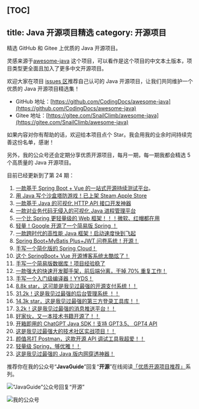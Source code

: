 [TOC]
---
title: Java 开源项目精选
category: 开源项目
---

<!-- @include: @small-advertisement.snippet.md -->

精选 GitHub 和 Gitee 上优质的 Java 开源项目。

灵感来源于[awesome-java](https://github.com/akullpp/awesome-java) 这个项目，可以看作是这个项目的中文本土版本，项目类型更全面且加入了更多中文开源项目。

欢迎大家在项目 [issues 区](https://github.com/CodingDocs/awesome-java/issues)推荐自己认可的 Java 开源项目，让我们共同维护一个优质的 Java 开源项目精选集！

- GitHub 地址：[https://github.com/CodingDocs/awesome-java](https://github.com/CodingDocs/awesome-java)
- Gitee 地址：[https://gitee.com/SnailClimb/awesome-java](https://gitee.com/SnailClimb/awesome-java)

如果内容对你有帮助的话，欢迎给本项目点个 Star。我会用我的业余时间持续完善这份名单，感谢！

另外，我的公众号还会定期分享优质开源项目，每月一期，每一期我都会精选 5 个高质量的 Java 开源项目。

目前已经更新到了第 24 期：

1. [一款基于 Spring Boot + Vue 的一站式开源持续测试平台](http://mp.weixin.qq.com/s?__biz=Mzg2OTA0Njk0OA==&mid=2247515383&idx=1&sn=ba7244020c05d966b483d8c302d54e85&chksm=cea1f33cf9d67a2a111bcf6cadc3cc1c44828ba2302cd3e13bbd88349e43d4254808e6434133&scene=21#wechat_redirect)。
2. [用 Java 写个沙盒塔防游戏！已上架 Steam,Apple Store](https://mp.weixin.qq.com/s?__biz=Mzg2OTA0Njk0OA==&mid=2247515981&idx=1&sn=e4b9c06af65f739bdcdf76bdc35d59f6&chksm=cea1f086f9d679908bd6604b1c42d67580160d9789951f3707ad2f5de4d97aa72121d8fe777e&token=435278690&lang=zh_CN&scene=21#wechat_redirect)
3. [一款基于 Java 的可视化 HTTP API 接口开发神器](https://mp.weixin.qq.com/s?__biz=Mzg2OTA0Njk0OA==&mid=2247516459&idx=1&sn=a86fefe083fa91c83638243d75500a04&chksm=cea1cee0f9d647f69237357e869f52e0903afad62f365e18b04ff1851aeb4c80c8d31a488fee&scene=21&cur_album_id=1345382825083895808#wechat_redirect)
4. [一款对业务代码无侵入的可视化 Java 进程管理平台](https://mp.weixin.qq.com/s?__biz=Mzg2OTA0Njk0OA==&mid=2247518215&idx=1&sn=91e467f39322d2e7979b85fe235822d2&chksm=cea1c7ccf9d64edaf966c95923d72d337bf5e655a773a3d295d65fc92e4535ae5d8b0e6d9d86&token=660789642&lang=zh_CN#rd)
5. [一个比 Spring 更轻量级的 Web 框架！！！微软、红帽都在用](https://mp.weixin.qq.com/s?__biz=Mzg2OTA0Njk0OA==&mid=2247519466&idx=1&sn=0dd412d5220444b37a1101f77ccdc65d&chksm=cea1c321f9d64a376ef7de329b5c91e593a32c7a8e5c179b7ab3619296feea35939deb1f6a3f&scene=178&cur_album_id=1345382825083895808#rd)
6. [轻量！Google 开源了一个简易版 Spring ！](https://mp.weixin.qq.com/s?__biz=Mzg2OTA0Njk0OA==&mid=2247519972&idx=1&sn=f03c67e6e24eda2ccf703c8a9bc8c8f8&chksm=cea1c12ff9d6483943f409e5ab50b773b5750b63d00950805fa340a67ad7b52ee74ff6651043&scene=178&cur_album_id=1345382825083895808#rd)
7. [一款跨时代的高性能 Java 框架！启动速度快到飞起](https://mp.weixin.qq.com/s?__biz=Mzg2OTA0Njk0OA==&mid=2247520633&idx=1&sn=aec35af40e3ed3b1e844addd04e31af5&chksm=cea1deb2f9d657a46a0684bbcbcb2900cebff39a2b2746a4a809b6b5306bce08d4382efd5ca8&scene=178&cur_album_id=1345382825083895808#rd)
8. [Spring Boot+MyBatis Plus+JWT 问卷系统！开源！](https://mp.weixin.qq.com/s/kRgqHt73ZJGFQ2XmKG4PXw)
9. [手写一个简化版的 Spring Cloud！](https://mp.weixin.qq.com/s/v3FUp-keswE2EhcTaLpSMQ)
10. [这个 SpringBoot+ Vue 开源博客系统太酷炫了！](https://mp.weixin.qq.com/s/CCzsX3Sn2Q3vhuBDEmRTlw)
11. [手写一个简易版数据库！项目经验稳了](https://mp.weixin.qq.com/mp/appmsgalbum?__biz=Mzg2OTA0Njk0OA==&action=getalbum&album_id=1345382825083895808&scene=173&from_msgid=2247530323&from_itemidx=1&count=3&nolastread=1#wechat_redirect)
12. [一款强大的快速开发脚手架，前后端分离，干掉 70% 重复工作！](https://mp.weixin.qq.com/s/Ecjm801RpS34Mhj02bIOsQ)
13. [手写一个入门级编译器！YYDS！](https://mp.weixin.qq.com/s?__biz=Mzg2OTA0Njk0OA==&mid=2247530783&idx=1&sn=c9fdc0c71e2fc95d88ba954291b07e29&chksm=cea136d4f9d6bfc2931a18a42f7bd9903503963e8a85a318adcce579614c0831b1881be3267d&token=1811572747&lang=zh_CN#rd)
14. [8.8k star，这可能是我见过最强的开源支付系统！！](https://mp.weixin.qq.com/s/vfPSXtOgefwonbnP53KlOQ)
15. [31.2k！这是我见过最强的后台管理系统 ！！](https://mp.weixin.qq.com/s/esaivn2z_66CcrRJlDYLEA)
16. [14.3k star，这是我见过最强的第三方登录工具库！！](https://mp.weixin.qq.com/s/6-TnCHUMEIFWQVl-pIWBOA)
17. [3.2k！这是我见过最强的消息推送平台！！](https://mp.weixin.qq.com/s/heag76H4UwZmr8oBY_2gcw)
18. [好家伙，又一本技术书籍开源了！！](https://mp.weixin.qq.com/s/w-JuBlcqCeAZR0xUFWzvHQ)
19. [开箱即用的 ChatGPT Java SDK！支持 GPT3.5、 GPT4 API](https://mp.weixin.qq.com/s/WhI2K1VF0h_57TEVGCwuCA)
20. [这是我见过最强大的技术社区实战项目！！](https://mp.weixin.qq.com/s/tdBQ0Td_Gsev4AaIlq5ltg)
21. [颜值吊打 Postman，这款开源 API 调试工具我超爱！！](https://mp.weixin.qq.com/s/_KXBGckyS--P97G48zXCrw)
22. [轻量级 Spring，够优雅！！](https://mp.weixin.qq.com/s/tl2539hsYsvEm8wjmQwDEg)
23. [这是我见过最强的 Java 版内网穿透神器！](https://mp.weixin.qq.com/s/4hyQsTICIUf9EvAVrC6wEg)

推荐你在我的公众号“**JavaGuide**”回复“**开源**”在线阅读[「优质开源项目推荐」](https://mp.weixin.qq.com/mp/appmsgalbum?__biz=Mzg2OTA0Njk0OA==&action=getalbum&album_id=1345382825083895808&scene=173&from_msgid=2247516459&from_itemidx=1&count=3&nolastread=1#wechat_redirect)系列。

![“JavaGuide”公众号回复“开源”](https://oss.javaguide.cn/github/javaguide/open-source-project/image-20220512211235432.png)

![我的公众号](https://oss.javaguide.cn/github/javaguide/books167598cd2e17b8ec.png)

